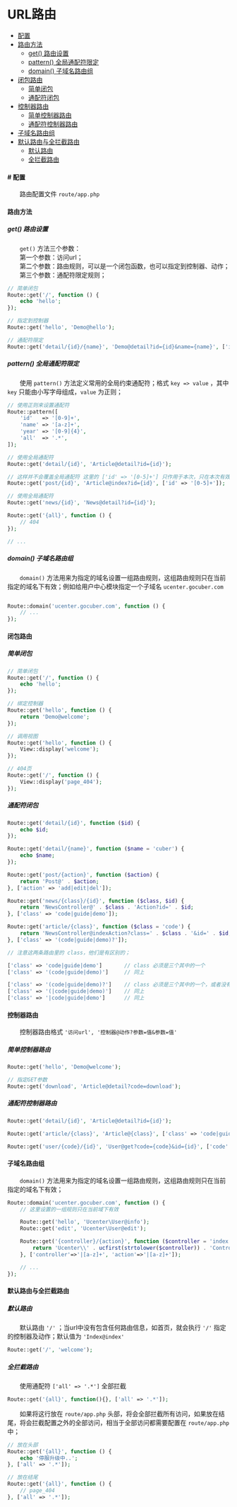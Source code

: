# URL路由

- [配置](#config)
- [路由方法](#func)
    - [get() 路由设置](#get)
    - [pattern() 全局通配符限定](#pattern)
    - [domain() 子域名路由组](#domain)
- [闭包路由](#closure)
    - [简单闭包](#closurebase)
    - [通配符闭包](#closurepattern)
- [控制器路由](#controller)
    - [简单控制器路由](#controllerbase)
    - [通配符控制器路由](#controllerpattern)
- [子域名路由组](#groupdomain)
- [默认路由与全拦截路由](#defaultall)
    - [默认路由](#default)
    - [全拦截路由](#all)


#### <a name="config">#</a> 配置

　　路由配置文件 `route/app.php`


#### <a name="func">路由方法</a>

##### <a name="get">get() 路由设置</a>


　　`get()` 方法三个参数：<br />
　　第一个参数：访问url；<br />
　　第二个参数：路由规则，可以是一个闭包函数，也可以指定到控制器、动作；<br />
　　第三个参数：通配符限定规则；


```php
// 简单闭包
Route::get('/', function () {
    echo 'hello';
});

// 指定到控制器
Route::get('hello', 'Demo@hello');

// 通配符限定
Route::get('detail/{id}/{name}', 'Demo@detail?id={id}&name={name}', ['id' => '[0-9]+', 'name' => '[a-z]+']);
```


##### <a name="pattern">pattern() 全局通配符限定</a>

　　使用 `pattern()` 方法定义常用的全局约束通配符；格式 `key => value` ，其中 `key` 只能由小写字母组成，`value` 为正则；

```php
// 使用正则来设置通配符
Route::pattern([
    'id'   => '[0-9]+',
    'name' => '[a-z]+',
    'year' => '[0-9]{4}',
    'all'  => '.*',
]);

// 使用全局通配符
Route::get('detail/{id}', 'Article@detail?id={id}');

// 这样并不会覆盖全局通配符 这里的 ['id' => '[0-5]+'] 只作用于本次，只在本次有效
Route::get('post/{id}', 'Article@index?id={id}', ['id' => '[0-5]+']);

// 使用全局通配符
Route::get('news/{id}', 'News@detail?id={id}');

Route::get('{all}', function () {
    // 404
});

// ...
```


##### <a name="domain">domain() 子域名路由组</a>

　　`domain()` 方法用来为指定的域名设置一组路由规则，这组路由规则只在当前指定的域名下有效；例如给用户中心模块指定一个子域名 `ucenter.gocuber.com`

```php

Route::domain('ucenter.gocuber.com', function () {
    // ...
});

```

#### <a name="closure">闭包路由</a>
##### <a name="closurebase">简单闭包</a>

```php
// 简单闭包
Route::get('/', function () {
    echo 'hello';
});

// 绑定控制器
Route::get('hello', function () {
    return 'Demo@welcome';
});

// 调用视图
Route::get('hello', function () {
    View::display('welcome');
});

// 404页
Route::get('/', function () {
    View::display('page_404');
});
```

##### <a name="closurepattern">通配符闭包</a>

```php
Route::get('detail/{id}', function ($id) {
    echo $id;
});

Route::get('detail/{name}', function ($name = 'cuber') {
    echo $name;
});

Route::get('post/{action}', function ($action) {
    return 'Post@' . $action;
}, ['action' => 'add|edit|del']);

Route::get('news/{class}/{id}', function ($class, $id) {
    return 'NewsController@' . $class . 'Action?id=' . $id;
}, ['class' => 'code|guide|demo']);

Route::get('article/{class}', function ($class = 'code') {
    return 'NewsController@indexAction?class=' . $class . '&id=' . $id;
}, ['class' => '(code|guide|demo)?']);

// 注意这两条路由里的 class，他们是有区别的；

['class' => 'code|guide|demo']       // class 必须是三个其中的一个
['class' => '(code|guide|demo)']     // 同上

['class' => '(code|guide|demo)?']    // class 必须是三个其中的一个，或者没有
['class' => '(|code|guide|demo)']    // 同上
['class' => '|code|guide|demo']      // 同上
```


#### <a name="#controller">控制器路由</a>


　　控制器路由格式 `'访问url', '控制器@动作?参数=值&参数=值'`<br />


##### <a name="#controllerbase">简单控制器路由</a>

```php
Route::get('hello', 'Demo@welcome');

// 指定GET参数
Route::get('download', 'Article@detail?code=download');
```

##### <a name="#controllerpattern">通配符控制器路由</a>

```php
Route::get('detail/{id}', 'Article@detail?id={id}');

Route::get('article/{class}', 'Article@{class}', ['class' => 'code|guide|demo']);

Route::get('user/{code}/{id}', 'User@get?code={code}&id={id}', ['code' => '[a-z]+']);
```


#### <a name="groupdomain">子域名路由组</a>

　　`domain()` 方法用来为指定的域名设置一组路由规则，这组路由规则只在当前指定的域名下有效；

```php
Route::domain('ucenter.gocuber.com', function () {
    // 这里设置的一组规则只在当前域下有效

    Route::get('hello', 'Ucenter\User@info');
    Route::get('edit', 'Ucenter\User@edit');

    Route::get('{controller}/{action}', function ($controller = 'index', $action = 'index') {
        return 'Ucenter\\' . ucfirst(strtolower($controller)) . 'Controller@' . strtolower($action) . 'Action';
    }, ['controller'=>'|[a-z]+', 'action'=>'|[a-z]+']);

    // ...
});
```


#### <a name="defaultall">默认路由与全拦截路由</a>

##### <a name="default">默认路由</a>

　　默认路由 `'/'` ；当url中没有包含任何路由信息，如首页，就会执行 `'/'` 指定的控制器及动作；默认值为 `'Index@index'`

```php
Route::get('/', 'welcome');
```

##### <a name="all">全拦截路由</a>

　　使用通配符 `['all' => '.*']` 全部拦截

```php
Route::get('{all}', function(){}, ['all' => '.*']);
```

　　如果将这行放在 `route/app.php` 头部，将会全部拦截所有访问，如果放在结尾，将会拦截配置之外的全部访问，相当于全部访问都需要配置在 `route/app.php` 中；

```php
// 放在头部
Route::get('{all}', function () {
    echo '停服升级中..';
}, ['all' => '.*']);

// 放在结尾
Route::get('{all}', function () {
    // page_404
}, ['all' => '.*']);
```
